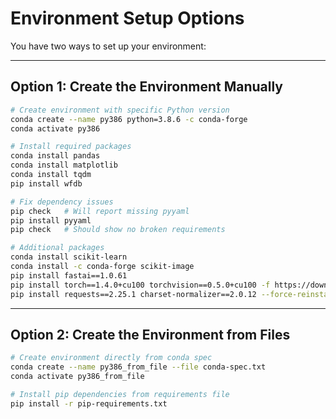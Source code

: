 # Environment Setup Options

You have two ways to set up your environment:

---

## Option 1: Create the Environment Manually

```bash
# Create environment with specific Python version
conda create --name py386 python=3.8.6 -c conda-forge
conda activate py386

# Install required packages
conda install pandas
conda install matplotlib
conda install tqdm
pip install wfdb

# Fix dependency issues
pip check   # Will report missing pyyaml
pip install pyyaml
pip check   # Should show no broken requirements

# Additional packages
conda install scikit-learn
conda install -c conda-forge scikit-image
pip install fastai==1.0.61
pip install torch==1.4.0+cu100 torchvision==0.5.0+cu100 -f https://download.pytorch.org/whl/torch_stable.html
pip install requests==2.25.1 charset-normalizer==2.0.12 --force-reinstall
```

---

## Option 2: Create the Environment from Files

```bash
# Create environment directly from conda spec
conda create --name py386_from_file --file conda-spec.txt
conda activate py386_from_file

# Install pip dependencies from requirements file
pip install -r pip-requirements.txt
```
